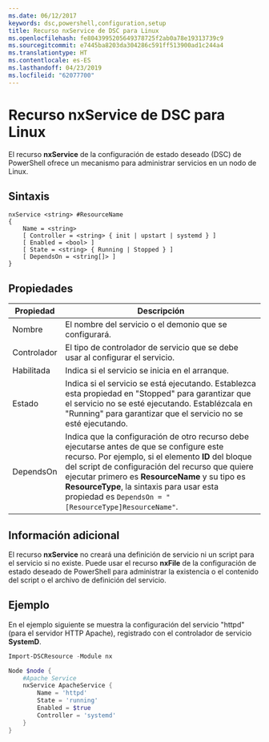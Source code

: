 ```yaml
---
ms.date: 06/12/2017
keywords: dsc,powershell,configuration,setup
title: Recurso nxService de DSC para Linux
ms.openlocfilehash: fe8043995205649378725f2ab0a78e19313739c9
ms.sourcegitcommit: e7445ba8203da304286c591ff513900ad1c244a4
ms.translationtype: HT
ms.contentlocale: es-ES
ms.lasthandoff: 04/23/2019
ms.locfileid: "62077700"
---
```

# <a name="dsc-for-linux-nxservice-resource"></a>Recurso nxService de DSC para Linux

El recurso **nxService** de la configuración de estado deseado (DSC) de PowerShell ofrece un mecanismo para administrar servicios en un nodo de Linux.

## <a name="syntax"></a>Sintaxis

```
nxService <string> #ResourceName
{
    Name = <string>
    [ Controller = <string> { init | upstart | systemd } ]
    [ Enabled = <bool> ]
    [ State = <string> { Running | Stopped } ]
    [ DependsOn = <string[]> ]
}
```

## <a name="properties"></a>Propiedades

| Propiedad | Descripción |
|---|---|
| Nombre| El nombre del servicio o el demonio que se configurará.|
| Controlador| El tipo de controlador de servicio que se debe usar al configurar el servicio.|
| Habilitada| Indica si el servicio se inicia en el arranque.|
| Estado| Indica si el servicio se está ejecutando. Establezca esta propiedad en "Stopped" para garantizar que el servicio no se esté ejecutando. Establézcala en "Running" para garantizar que el servicio no se esté ejecutando.|
| DependsOn | Indica que la configuración de otro recurso debe ejecutarse antes de que se configure este recurso. Por ejemplo, si el elemento **ID** del bloque del script de configuración del recurso que quiere ejecutar primero es **ResourceName** y su tipo es **ResourceType**, la sintaxis para usar esta propiedad es `DependsOn = "[ResourceType]ResourceName"`.|

## <a name="additional-information"></a>Información adicional

El recurso **nxService** no creará una definición de servicio ni un script para el servicio si no existe. Puede usar el recurso **nxFile** de la configuración de estado deseado de PowerShell para administrar la existencia o el contenido del script o el archivo de definición del servicio.

## <a name="example"></a>Ejemplo

En el ejemplo siguiente se muestra la configuración del servicio "httpd" (para el servidor HTTP Apache), registrado con el controlador de servicio **SystemD**.

```powershell
Import-DSCResource -Module nx

Node $node {
    #Apache Service
    nxService ApacheService {
        Name = 'httpd'
        State = 'running'
        Enabled = $true
        Controller = 'systemd'
    }
}
```